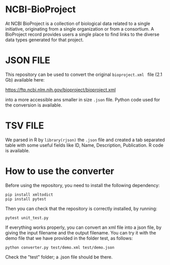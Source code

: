 # NCBI-BioProject
At NCBI BioProject is a collection of biological data related to a single initiative, originating from a single organization or from a consortium. A BioProject record provides users a single place to find links to the diverse data types generated for that project.

# JSON FILE
This repository can be used to convert the original  ```bioproject.xml ``` file (2.1 Gb) available here:

https://ftp.ncbi.nlm.nih.gov/bioproject/bioproject.xml 

into a more accessible ans smaller in size ```.json``` file. Python code used for the conversion is available.

# TSV FILE
We parsed in R by ```library(rjson)``` the ```.json``` file and created a tab separated table with some useful fields like ID, Name, Description, Publication.
R code is available.

# How to use the converter
Before using the repository, you need to install the following dependency:
```
pip install xmltodict
pip install pytest
```

Then you can check that the repository is correctly installed, by running:
```
pytest unit_test.py
```

If everything works properly, you can convert an xml file into a json file, by giving the input filename and the output filename.
You can try it with the demo file that we have provided in the folder test, as follows:
```
python converter.py test/demo.xml test/demo.json
```

Check the "test" folder; a .json file should be there.
